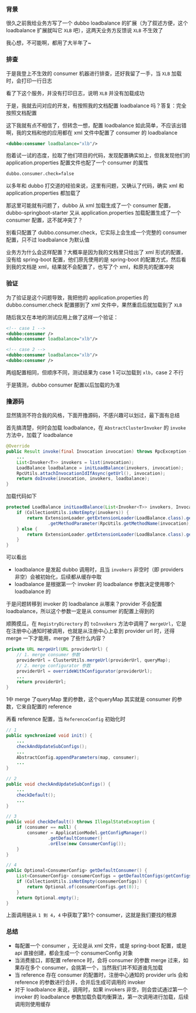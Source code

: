 ### 背景

很久之前我给业务方写了一个 dubbo loadbalance 的扩展（为了叙述方便，这个 loadbalance 扩展就叫它 `XLB` 吧），这两天业务方反馈说 `XLB` 不生效了

我心想，不可能啊，都用了大半年了~ 

### 排查

于是我登上不生效的 consumer 机器进行排查，还好我留了一手，当 `XLB` 加载时，会打印一行日志

看了下这个服务，并没有打印日志，说明 `XLB` 并没有加载成功

于是，我就去问对应的开发，有按照我的文档配置 loadbalance 吗？答复：完全按照文档配置

这下我就有点不相信了，但转念一想，配置 loadbalance 如此简单，不应该出错啊，我的文档和他的应用都在 xml 文件中配置了 consumer 的 loadbalance

```xml
<dubbo:consumer loadbalance="xlb"/>
```

抱着试一试的态度，拉取了他们项目的代码，发现配置确实如上，但我发现他们的 application.properties 配置文件也配了一个 consumer 的属性

```xml
dubbo.consumer.check=false
```

以多年和 dubbo 打交道的经验来说，这里有问题，又确认了代码，确实 xml 和 application.properties 都加载了

那这里可能就有问题了，dubbo 从 xml 加载生成了一个 consumer 配置，dubbo-springboot-starter 又从 application.properties 加载配置生成了一个 consumer 配置，这不就冲突了？

别看只配置了 dubbo.consumer.check，它实际上会生成一个完整的 consumer 配置，只不过 loadbalance 为默认值

业务方为什么会这样配置？大概率是因为我的文档里只给出了 xml 形式的配置，没有给 spring-boot 配置，他们原先使用的是 spring-boot 的配置方式，然后看到我的文档是 xml，结果就不会配置了，也写了个 xml，和原先的配置冲突

###  验证

为了验证是这个问题导致，我把他的 application.properties 的 dubbo.consumer.check 配置挪到了 xml 文件中，果然重启后就加载到了 `XLB`

随后我又在本地的测试应用上做了这样一个验证：

```xml
<!-- case 1 -->
<dubbo:consumer />
<dubbo:consumer loadbalance="xlb"/>

<!-- case 2 -->
<dubbo:consumer loadbalance="xlb"/>
<dubbo:consumer />
```

两组配置相同，但顺序不同，测试结果为 case 1 可以加载到 `xlb`，case 2 不行

于是猜测，dubbo consumer 配置以后加载的为准

### 撸源码

显然猜测不符合我的风格，下面开撸源码，不感兴趣可以划过，最下面有总结

首先搞清楚，何时会加载 loadbalance，在 `AbstractClusterInvoker` 的 `invoke` 方法中，加载了 loadbalance

```java
@Override
public Result invoke(final Invocation invocation) throws RpcException {
    ...
    List<Invoker<T>> invokers = list(invocation);
    LoadBalance loadbalance = initLoadBalance(invokers, invocation);
    RpcUtils.attachInvocationIdIfAsync(getUrl(), invocation);
    return doInvoke(invocation, invokers, loadbalance);
}
```

加载代码如下

```java
protected LoadBalance initLoadBalance(List<Invoker<T>> invokers, Invocation invocation) {
    if (CollectionUtils.isNotEmpty(invokers)) {
        return ExtensionLoader.getExtensionLoader(LoadBalance.class).getExtension(invokers.get(0).getUrl()
                .getMethodParameter(RpcUtils.getMethodName(invocation), LOADBALANCE_KEY, DEFAULT_LOADBALANCE));
    } else {
        return ExtensionLoader.getExtensionLoader(LoadBalance.class).getExtension(DEFAULT_LOADBALANCE);
    }
}
```

可以看出

- loadbalance 是发起 dubbo 调用时，且当 `invokers` 非空时（即 providers 非空）会被初始化，后续都从缓存中取
- loadbalance 是根据第一个 invoker 的 loadbalance 参数决定使用哪个 loadbalance 的

于是问题转移到 invoker 的 loadbalance 从哪来？provider 不会配置 loadbalance，所以这个参数一定是从 consumer 的配置上得到的

顺腾摸瓜，在 `RegistryDirectory` 的 `toInvokers` 方法中调用了 `mergeUrl`，它是在注册中心通知时被调用，也就是从注册中心上拿到 provider url 时，还得 merge 一下才能用，merge 了些什么内容？

```java
private URL mergeUrl(URL providerUrl) {
    // 1. merge consumer 参数
    providerUrl = ClusterUtils.mergeUrl(providerUrl, queryMap); 
    // 2. merge configurator 参数
    providerUrl = overrideWithConfigurator(providerUrl);
    ...
    return providerUrl;
}
```

1中 merge 了queryMap 里的参数，这个queryMap 其实就是 consumer 的参数，它来自配置的 reference

再看 reference 配置，当 `ReferenceConfig` 初始化时

```java
// 1
public synchronized void init() {
    ...
    checkAndUpdateSubConfigs();
    ...
    AbstractConfig.appendParameters(map, consumer);
    ...
}

// 2
public void checkAndUpdateSubConfigs() {
    ...
    checkDefault();
    ...
}

// 3
public void checkDefault() throws IllegalStateException {
    if (consumer == null) {
        consumer = ApplicationModel.getConfigManager()
                .getDefaultConsumer()
                .orElse(new ConsumerConfig());
    }
}

// 4
public Optional<ConsumerConfig> getDefaultConsumer() {
    List<ConsumerConfig> consumerConfigs = getDefaultConfigs(getConfigsMap(getTagName(ConsumerConfig.class)));
    if (CollectionUtils.isNotEmpty(consumerConfigs)) {
        return Optional.of(consumerConfigs.get(0));
    }
    return Optional.empty();
}
```

上面调用链从 `1 到 4`，`4` 中获取了第1个 consumer，这就是我们要找的根源

### 总结

- 每配置一个 consumer ，无论是从 xml 文件，或是 spring-boot 配置，或是 api 直接创建，都会生成一个 consumerConfig 对象
- 当消费接口，即配置 reference 时，会将 consumer 的参数 merge 过来，如果存在多个 consumer，会挑第一个，当然我们并不知道谁先加载
- 当 reference 存在 consumer 的配置时，注册中心通知的 provider urls 会和 reference 的参数进行合并，合并后生成可调用的 invoker
-  对于 loadbalance 来说，调用时，如果 invokers 非空，则会尝试通过第一个 invoker 的 loadbalance 参数加载负载均衡算法，第一次调用进行加载，后续调用则使用缓存